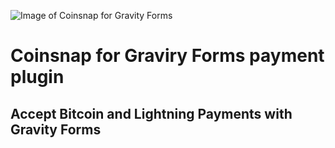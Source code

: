 ![Image of Coinsnap for Gravity Forms](https://coinsnap.io/wp-content/uploads/2024/03/gravityforms-plugin.png)
# Coinsnap for Graviry Forms payment plugin #
## Accept Bitcoin and Lightning Payments with Gravity Forms ##
